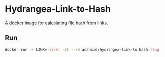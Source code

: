 # Hydrangea-Link-to-Hash

A docker image for calculating file hash from links.

## Run

```bash
docker run -e LINK=[link] -it --rm acanxie/hydrangea-link-to-hash:[tag]
```
